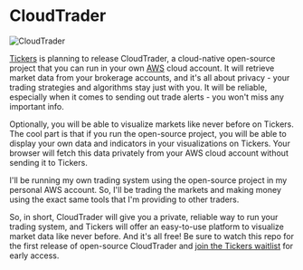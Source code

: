 # CloudTrader

![CloudTrader](https://www.cloudtrader.com/img/social/github/header.png)

[Tickers](https://www.tickers.com) is planning to release CloudTrader, a cloud-native open-source project that you can run in your own [AWS](https://aws.amazon.com) cloud account. It will retrieve market data from your brokerage accounts, and it's all about privacy - your trading strategies and algorithms stay just with you. It will be reliable, especially when it comes to sending out trade alerts - you won't miss any important info.

Optionally, you will be able to visualize markets like never before on Tickers. The cool part is that if you run the open-source project, you will be able to display your own data and indicators in your visualizations on Tickers. Your browser will fetch this data privately from your AWS cloud account without sending it to Tickers.

I'll be running my own trading system using the open-source project in my personal AWS account. So, I'll be trading the markets and making money using the exact same tools that I'm providing to other traders.

So, in short, CloudTrader will give you a private, reliable way to run your trading system, and Tickers will offer an easy-to-use platform to visualize market data like never before. And it's all free! Be sure to watch this repo for the first release of open-source CloudTrader and [join the Tickers waitlist](https://www.tickers.com) for early access.

